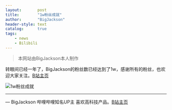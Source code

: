 ```yaml
---
layout:       post
title:        "1w粉丝成就"
author:       "BigJackson"
header-style: text
catalog:      true
tags:
    - news
    - Bilibili
---
```


>本网站由BigJackson本人制作

转眼间已经一年了，BigJackson的粉丝数已经达到了1w，感谢所有的粉丝，也欢迎大家关注。[B站主页](https://b23.tv/F3Lr8Pu)

![1w粉丝成就](https://bigjackson.us.kg/img/10kfans.png "1w粉丝")

****

— BigJackson 哔哩哔哩知名UP主 喜欢高科技产品。[B站主页](https://b23.tv/F3Lr8Pu)